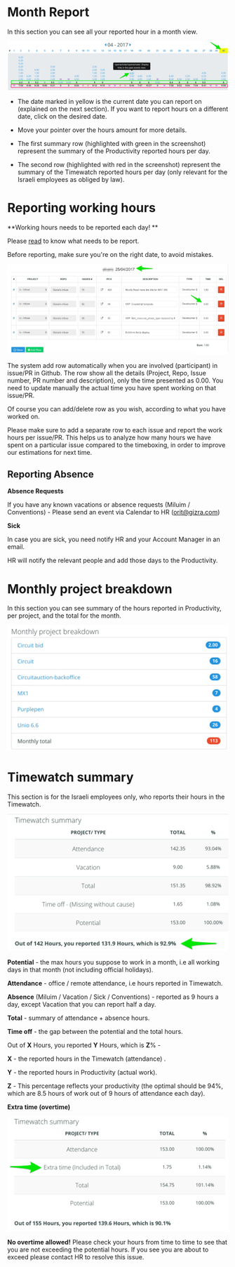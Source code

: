# Month Report

In this section you can see all your reported hour in a month view.

![](/images/productivity/month_report.jpg)

* The date marked in yellow is the current date you can report on \(explained on the next section\). If you want to report hours on a different date, click on the desired date.

* Move your pointer over the hours amount for more details.

* The first summary row \(highlighted with green in the screenshot\) represent the summary of the Productivity reported hours per day.

* The second row \(highlighted with red in the screenshot\) represent the summary of the Timewatch reported hours per day \(only relevant for the Israeli employees as obliged by law\).

# Reporting working hours

**Working hours needs to be reported each day! **

Please [read](https://www.thegizraway.com/productivity.html) to know what needs to be report.

Before reporting, make sure you're on the right date, to avoid mistakes.

![](/images/productivity/report_working_hours.jpg)

The system add row automatically when you are involved \(participant\) in issue/PR in Github. The row show all the details \(Project, Repo, Issue number, PR number and description\), only the time presented as 0.00. You need to update manually the actual time you have spent working on that issue/PR.

Of course you can add/delete row as you wish, according to what you have worked on.

Please make sure to add a separate row to each issue and report the work hours per issue/PR. This helps us to analyze how many hours we have spent on a particular issue compared to the timeboxing, in order to improve our estimations for next time.

## Reporting Absence

**Absence Requests**

If you have any known vacations or absence requests \(Miluim / Conventions\) -  Please send an event via Calendar to HR \(orit@gizra.com\)

**Sick**

In case you are sick, you need notify HR and your Account Manager in an email.

HR will notify the relevant people and add those days to the Productivity.

# Monthly project breakdown

In this section you can see summary of the hours reported in Productivity, per project, and the total for the month.

![](/images/productivity/month_breakdown.jpg)

# Timewatch summary

This section is for the Israeli employees only, who reports their hours in the Timewatch.

![](/images/productivity/timewatch_summary.jpg)

**Potential** - the max hours you suppose to work in a month, i.e all working days in that month \(not including official holidays\).

**Attendance** - office / remote attendance, i.e hours reported in Timewatch.

**Absence** \(Miluim / Vacation / Sick / Conventions\) - reported as 9 hours a day, except Vacation that you can report half a day.

**Total** - summary of attendance + absence hours.

**Time off** - the gap between the potential and the total hours.

Out of **X** Hours, you reported **Y** Hours, which is **Z**% -

**X** - the reported hours in the Timewatch \(attendance\) .

**Y** - the reported hours in Productivity \(actual work\).

**Z** - This percentage reflects your productivity \(the optimal should be 94%, which are 8.5 hours of work out of 9 hours of attendance each day\).

**Extra time \(overtime\)**

![](/images/productivity/extra_time.jpg)

**No overtime allowed!** Please check your hours from time to time to see that you are not exceeding the potential hours. If you see you are about to exceed please contact HR to resolve this issue.



